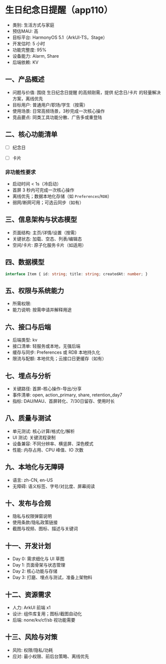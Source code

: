 # 生日纪念日提醒（app110）

- 类别: 生活方式与家庭
- 预估MAU: 高
- 目标平台: HarmonyOS 5.1（ArkUI-TS，Stage）
- 开发估时: 5 小时
- 功能完整度: 95%
- 设备能力: Alarm, Share
- 后端依赖: KV

## 一、产品概述
- 问题与价值: 围绕 生日纪念日提醒 的高频刚需，提供 纪念日/卡片 的轻量解决方案，离线优先
- 目标用户: 普通用户/职场/学生（按需）
- 使用场景: 日常高频场景，3秒完成一次核心操作
- 竞品要点: 同类工具功能分散、广告多或重登陆

## 二、核心功能清单
- [ ] 纪念日
- [ ] 卡片


### 非功能性要求
- 启动时间 < 1s（冷启动）
- 首屏 3 秒内可完成一次核心操作
- 离线优先；数据本地化存储（如 `Preferences`/`RDB`）
- 弱网/断网可用；可选云同步（如有）

## 三、信息架构与状态模型
- 页面结构: 主页/详情/设置（按需）
- 关键状态: 加载、空态、列表/编辑态
- 空间/卡片: 原子化服务卡片（如适用）

## 四、数据模型
```ts
interface Item { id: string; title: string; createdAt: number; }
```

## 五、权限与系统能力
- 所需权限: 
- 能力说明: 按需申请并解释用途

## 六、接口与后端
- 后端类型: kv
- 接口清单: 轻服务或本地，无强后端
- 缓存与同步: Preferences 或 RDB 本地持久化
- 限流与配额: 本地优先；云接口日更缓存（如有）

## 七、埋点与分析
- 关键路径: 首屏-核心操作-导出/分享
- 事件清单: open, action_primary, share, retention_day7
- 指标: DAU/MAU、首屏转化、7/30日留存、使用时长

## 八、质量与测试
- 单元测试: 核心计算/格式化/解析
- UI 测试: 关键流程录制
- 设备兼容: 不同分辨率、横竖屏、深色模式
- 性能: 内存占用、CPU 峰值、IO 次数

## 九、本地化与无障碍
- 语言: zh-CN, en-US
- 无障碍: 语义标签、字号/对比度、屏幕阅读

## 十、发布与合规
- 隐私与权限弹窗说明
- 使用条款/隐私政策链接
- 截图与视频、图标、描述与关键词

## 十一、开发计划
- Day 0: 需求细化与 UI 草图
- Day 1: 页面骨架与状态管理
- Day 2: 核心功能与存储
- Day 3: 打磨、埋点与测试，准备上架物料

## 十二、资源需求
- 人力: ArkUI 前端 x1
- 设计: 组件库复用；图标/截图自动化
- 后端: none/kv/cf/sb 视功能需要

## 十三、风险与对策
- 风险: 权限/隐私/功耗
- 应对: 最小权限、前后台策略、离线优先